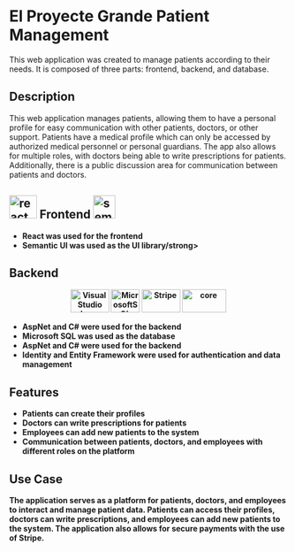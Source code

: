 <h1>El Proyecte Grande Patient Management</h1>
<p>This web application was created to manage patients according to their needs. It is composed of three parts: frontend, backend, and database.</p>

<h2>Description</h2>
<p>This web application manages patients, allowing them to have a personal profile for easy communication with other patients, doctors, or other support. Patients have a medical profile which can only be accessed by authorized medical personnel or personal guardians. The app also allows for multiple roles, with doctors being able to write prescriptions for patients. Additionally, there is a public discussion area for communication between patients and doctors.</p>
<h2>
      <img src="https://upload.wikimedia.org/wikipedia/commons/a/a7/React-icon.svg" alt="react" height="42" width="50">
Frontend
  <img src="https://react.semantic-ui.com/logo.png" alt="semantic-ui" height="42" width="40">
</h2>
<ul>
  <li>
   <strong>React was used for the frontend</strong>
  </li>
  <li>
   <strong>Semantic UI was used as the UI library/strong>
  </li>
</ul> 
<h2>
  Backend
</h2>
  <p align="center">
<img src="https://www.allotraining.com/wp-content/uploads/2021/08/c-.net_.png" alt="Visual Studio Logo" height="42" width="70">
   <img src="https://upload.wikimedia.org/wikipedia/de/8/8c/Microsoft_SQL_Server_Logo.svg" alt="MicrosoftSQL" height="42" width="52">
   <img src="http://t3.gstatic.com/images?q=tbn:ANd9GcSJHbnfk81kA_5mIj81yhRy3R2LRx3S11OyMjC68QeONsOp5DXx" alt="Stripe" height="42" width="70">
       <img src="https://i0.wp.com/www.ebenmonney.com/wp-content/uploads/2018/03/identityserver4-engityframework.png?w=810&ssl=1" alt="core" height="42" width="80">
</p>
<ul>
  <li>
   <strong>AspNet and C# were used for the backend</strong>
  </li>
  <li>
   <strong>Microsoft SQL was used as the database</strong>
  </li>
  <li>
   <strong>AspNet and C# were used for the backend</strong>
  </li>
  <li>
   <strong>Identity and Entity Framework were used for authentication and data management</strong>
  </li>
</ul>
<h2>Features</h2>
<ul>
  <li>Patients can create their profiles</li>
  <li>Doctors can write prescriptions for patients</li>
  <li>Employees can add new patients to the system</li>
  <li>Communication between patients, doctors, and employees with different roles on the platform</li>
</ul>
<h2>Use Case</h2>
<p>The application serves as a platform for patients, doctors, and employees to interact and manage patient data. Patients can access their profiles, doctors can write prescriptions, and employees can add new patients to the system. The application also allows for secure payments with the use of Stripe.</p>
